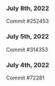 ### July 8th, 2022

Commit #252453

### July 5th, 2022

Commit #314353


### July 4th, 2022

Commit #72281
